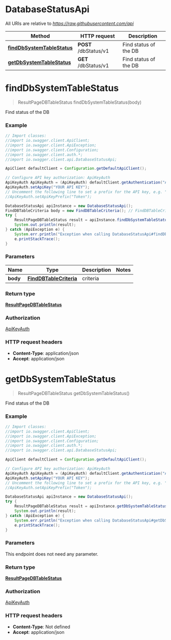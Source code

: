 # DatabaseStatusApi

All URIs are relative to *https://raw.githubusercontent.com/api*

Method | HTTP request | Description
------------- | ------------- | -------------
[**findDbSystemTableStatus**](DatabaseStatusApi.md#findDbSystemTableStatus) | **POST** /dbStatus/v1 | Find status of the DB
[**getDbSystemTableStatus**](DatabaseStatusApi.md#getDbSystemTableStatus) | **GET** /dbStatus/v1 | Find status of the DB

<a name="findDbSystemTableStatus"></a>
# **findDbSystemTableStatus**
> ResultPageDBTableStatus findDbSystemTableStatus(body)

Find status of the DB

### Example
```java
// Import classes:
//import io.swagger.client.ApiClient;
//import io.swagger.client.ApiException;
//import io.swagger.client.Configuration;
//import io.swagger.client.auth.*;
//import io.swagger.client.api.DatabaseStatusApi;

ApiClient defaultClient = Configuration.getDefaultApiClient();

// Configure API key authorization: ApiKeyAuth
ApiKeyAuth ApiKeyAuth = (ApiKeyAuth) defaultClient.getAuthentication("ApiKeyAuth");
ApiKeyAuth.setApiKey("YOUR API KEY");
// Uncomment the following line to set a prefix for the API key, e.g. "Token" (defaults to null)
//ApiKeyAuth.setApiKeyPrefix("Token");

DatabaseStatusApi apiInstance = new DatabaseStatusApi();
FindDBTableCriteria body = new FindDBTableCriteria(); // FindDBTableCriteria | criteria
try {
    ResultPageDBTableStatus result = apiInstance.findDbSystemTableStatus(body);
    System.out.println(result);
} catch (ApiException e) {
    System.err.println("Exception when calling DatabaseStatusApi#findDbSystemTableStatus");
    e.printStackTrace();
}
```

### Parameters

Name | Type | Description  | Notes
------------- | ------------- | ------------- | -------------
 **body** | [**FindDBTableCriteria**](FindDBTableCriteria.md)| criteria |

### Return type

[**ResultPageDBTableStatus**](ResultPageDBTableStatus.md)

### Authorization

[ApiKeyAuth](../README.md#ApiKeyAuth)

### HTTP request headers

 - **Content-Type**: application/json
 - **Accept**: application/json

<a name="getDbSystemTableStatus"></a>
# **getDbSystemTableStatus**
> ResultPageDBTableStatus getDbSystemTableStatus()

Find status of the DB

### Example
```java
// Import classes:
//import io.swagger.client.ApiClient;
//import io.swagger.client.ApiException;
//import io.swagger.client.Configuration;
//import io.swagger.client.auth.*;
//import io.swagger.client.api.DatabaseStatusApi;

ApiClient defaultClient = Configuration.getDefaultApiClient();

// Configure API key authorization: ApiKeyAuth
ApiKeyAuth ApiKeyAuth = (ApiKeyAuth) defaultClient.getAuthentication("ApiKeyAuth");
ApiKeyAuth.setApiKey("YOUR API KEY");
// Uncomment the following line to set a prefix for the API key, e.g. "Token" (defaults to null)
//ApiKeyAuth.setApiKeyPrefix("Token");

DatabaseStatusApi apiInstance = new DatabaseStatusApi();
try {
    ResultPageDBTableStatus result = apiInstance.getDbSystemTableStatus();
    System.out.println(result);
} catch (ApiException e) {
    System.err.println("Exception when calling DatabaseStatusApi#getDbSystemTableStatus");
    e.printStackTrace();
}
```

### Parameters
This endpoint does not need any parameter.

### Return type

[**ResultPageDBTableStatus**](ResultPageDBTableStatus.md)

### Authorization

[ApiKeyAuth](../README.md#ApiKeyAuth)

### HTTP request headers

 - **Content-Type**: Not defined
 - **Accept**: application/json

